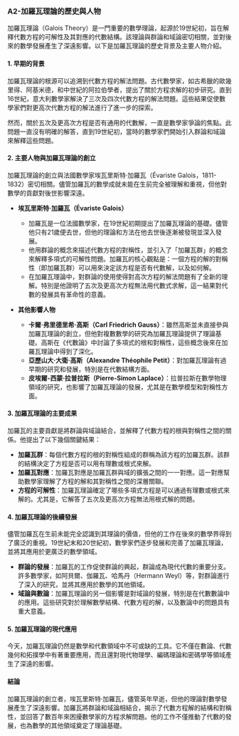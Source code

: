 ### **A2-加羅瓦理論的歷史與人物**

加羅瓦理論（Galois Theory）是一門重要的數學理論，起源於19世紀初，旨在解釋代數方程的可解性及其對應的代數結構。該理論與群論和域論密切相關，並對後來的數學發展產生了深遠影響。以下是加羅瓦理論的歷史背景及主要人物介紹。

#### **1. 早期的背景**

加羅瓦理論的根源可以追溯到代數方程的解法問題。古代數學家，如古希臘的歐幾里得、阿基米德，和中世紀的阿拉伯學者，提出了關於方程求解的初步研究。直到16世紀，意大利數學家解決了三次及四次代數方程的解法問題。這些結果促使數學家們對更高次代數方程的解法進行了進一步的探索。

然而，關於五次及更高次方程是否有通用的代數解，一直是數學家爭論的焦點。此問題一直沒有明確的解答，直到19世紀初，當時的數學家們開始引入群論和域論來解釋這些問題。

#### **2. 主要人物與加羅瓦理論的創立**

加羅瓦理論的創立與法國數學家埃瓦里斯特·加羅瓦（Évariste Galois，1811-1832）密切相關。儘管加羅瓦的數學成就未能在生前完全被理解和重視，但他對數學的貢獻對後世影響深遠。

- **埃瓦里斯特·加羅瓦（Évariste Galois）**
  - 加羅瓦是一位法國數學家，在19世紀初期提出了加羅瓦理論的基礎。儘管他只有21歲便去世，但他的理論和方法在他去世後逐漸被發現並深入發展。
  - 他用群論的概念來描述代數方程的對稱性，並引入了「加羅瓦群」的概念來解釋多項式的可解性問題。加羅瓦的核心觀點是：一個方程的解的對稱性（即加羅瓦群）可以用來決定該方程是否有代數解，以及如何解。
  - 在加羅瓦理論中，對群論的使用使得對高次方程的解法問題有了全新的理解。特別是他證明了五次及更高次方程無法用代數式求解，這一結果對代數的發展具有革命性的意義。

- **其他影響人物**
  - **卡爾·弗里德里希·高斯（Carl Friedrich Gauss）**：雖然高斯並未直接參與加羅瓦理論的創立，但他對複數數學的研究為加羅瓦理論提供了理論基礎。高斯在《代數論》中討論了多項式的根和對稱性，這些概念後來在加羅瓦理論中得到了深化。
  - **亞歷山大·大衛·高斯（Alexandre Théophile Petit）**：對加羅瓦理論有過早期的研究和發展，特別是在代數結構方面。
  - **皮埃爾-西蒙·拉普拉斯（Pierre-Simon Laplace）**：拉普拉斯在數學物理領域的研究，也影響了加羅瓦理論的發展，尤其是在數學模型和對稱性方面。

#### **3. 加羅瓦理論的主要成果**

加羅瓦的主要貢獻是將群論與域論結合，並解釋了代數方程的根與對稱性之間的關係。他提出了以下幾個關鍵結果：

- **加羅瓦群**：每個代數方程的根的對稱性組成的群稱為該方程的加羅瓦群。該群的結構決定了方程是否可以用有理數或根式來解。
- **加羅瓦對應**：加羅瓦對應是加羅瓦群與域的擴張之間的一一對應。這一對應幫助數學家理解了方程的解和其對稱性之間的深層關聯。
- **方程的可解性**：加羅瓦理論確定了哪些多項式方程是可以通過有理數或根式來解的。尤其是，它解答了五次及更高次方程無法用根式解的問題。

#### **4. 加羅瓦理論的後續發展**

儘管加羅瓦在生前未能完全認識到其理論的價值，但他的工作在後來的數學界得到了廣泛的重視。19世紀末和20世紀初，數學家們逐步發展和完善了加羅瓦理論，並將其應用於更廣泛的數學領域。

- **群論的發展**：加羅瓦的工作促使群論的興起，群論成為現代代數的重要分支。許多數學家，如阿貝爾、伽羅瓦、哈馬丹（Hermann Weyl）等，對群論進行了深入的研究，並將其應用於數學的其他領域。
- **域論與數論**：加羅瓦理論的另一個影響是對域論的發展，特別是在代數數論中的應用。這些研究對於理解數學結構、代數方程的解，以及數論中的問題具有重大意義。
  
#### **5. 加羅瓦理論的現代應用**

今天，加羅瓦理論仍然是數學和代數領域中不可或缺的工具。它不僅在數論、代數幾何和拓撲學中有著重要應用，而且還對現代物理學、編碼理論和密碼學等領域產生了深遠的影響。

#### **結論**

加羅瓦理論的創立者，埃瓦里斯特·加羅瓦，儘管英年早逝，但他的理論對數學發展產生了深遠影響。加羅瓦將群論和域論相結合，揭示了代數方程解的結構和對稱性，並回答了數百年來困擾數學家的方程求解問題。他的工作不僅推動了代數的發展，也為數學的其他領域奠定了理論基礎。